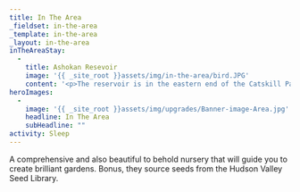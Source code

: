 ```yaml
---
title: In The Area
_fieldset: in-the-area
_template: in-the-area
_layout: in-the-area
inTheAreaStay:
  - 
    title: Ashokan Resevoir
    image: '{{ _site_root }}assets/img/in-the-area/bird.JPG'
    content: '<p>The reservoir is in the eastern end of the Catskill Park, and is one of several reservoirs created to provide the City of New York with water.</p>'
heroImages:
  - 
    image: '{{ _site_root }}assets/img/upgrades/Banner-image-Area.jpg'
    headline: In The Area
    subHeadline: ""
activity: Sleep
---
```

<p>A comprehensive and also beautiful to behold nursery that will guide you to create brilliant gardens. Bonus, they source seeds from the Hudson Valley Seed Library.</p>